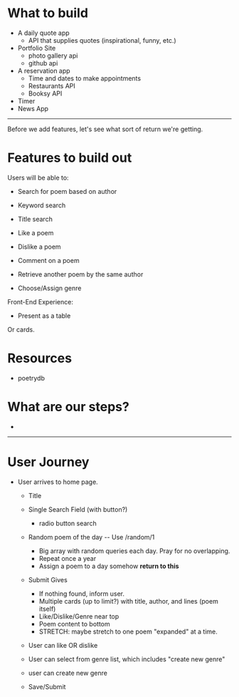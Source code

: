 
# What to build
- A daily quote app
    - API that supplies quotes (inspirational, funny, etc.)
- Portfolio Site
    - photo gallery api
    - github api
- A reservation app
    - Time and dates to make appointments
    - Restaurants API
    - Booksy API
- Timer
- News App

---

Before we add features, let's see what sort of return we're getting. 

# Features to build out
Users will be able to: 
- Search for poem based on author
- Keyword search
- Title search

- Like a poem 
- Dislike a poem
- Comment on a poem
- Retrieve another poem by the same author
- Choose/Assign genre

Front-End Experience: 
- Present as a table

Or cards. 
# Resources
- poetrydb

# What are our steps?
- 


---
# User Journey
- User arrives to home page. 
    - Title 
    - Single Search Field (with button?)
        - radio button search 
    - Random poem of the day -- Use /random/1
        - Big array with random queries each day. Pray for no overlapping.
        - Repeat once a year
        - Assign a poem to a day somehow **return to this** 

    - Submit Gives
        - If nothing found, inform user. 
        - Multiple cards (up to limit?) with title, author, and lines (poem itself)
        - Like/Dislike/Genre near top
        - Poem content to bottom 
        - STRETCH: maybe stretch to one poem "expanded" at a time. 

    - User can like OR dislike 
    - User can select from genre list, which includes "create new genre"
    - user can create new genre
    - Save/Submit 
        
